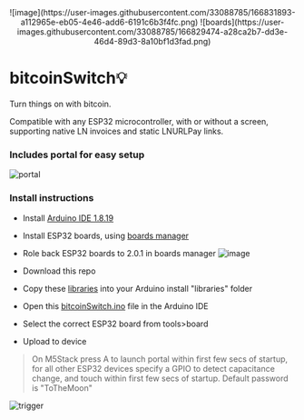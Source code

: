 
<center>
![image](https://user-images.githubusercontent.com/33088785/166831893-a112965e-eb05-4e46-add6-6191c6b3f4fc.png)
![boards](https://user-images.githubusercontent.com/33088785/166829474-a28ca2b7-dd3e-46d4-89d3-8a10bf1d3fad.png)
</center>

# bitcoinSwitch💡
Turn things on with bitcoin.

Compatible with any ESP32 microcontroller, with or without a screen, supporting native LN invoices and static LNURLPay links.

### Includes portal for easy setup
![portal](https://user-images.githubusercontent.com/33088785/166824760-bc612411-7663-4a78-9331-61390042e3ae.gif)

### Install instructions
- Install <a href="https://www.arduino.cc/en/software">Arduino IDE 1.8.19</a>
- Install ESP32 boards, using <a href="https://docs.espressif.com/projects/arduino-esp32/en/latest/installing.html#installing-using-boards-manager">boards manager</a>
- Role back ESP32 boards to 2.0.1 in boards manager
![image](https://user-images.githubusercontent.com/33088785/161862832-1269a12e-16ce-427c-9a92-df3ee573a1fb.png)

- Download this repo
- Copy these <a href="libraries">libraries</a> into your Arduino install "libraries" folder
- Open this <a href="bitcoinSwitch.ino">bitcoinSwitch.ino</a> file in the Arduino IDE
- Select the correct ESP32 board from tools>board
- Upload to device

> On M5Stack press A to launch portal within first few secs of startup, for all other ESP32 devices specify a GPIO to detect capacitance change, and touch within first few secs of startup.
> Default password is "ToTheMoon"


![trigger](https://user-images.githubusercontent.com/33088785/166829947-d0194b32-19fc-4a16-83d3-dc6f9af9337c.gif)
